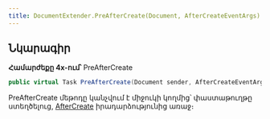```yaml
---
title: DocumentExtender.PreAfterCreate(Document, AfterCreateEventArgs) մեթոդ
---
```


## Նկարագիր

**Համարժեքը 4x-ում՝** PreAfterCreate

```c#
public virtual Task PreAfterCreate(Document sender, AfterCreateEventArgs args)
```

PreAfterCreate մեթոդը կանչվում է միջուկի կողմից՝ փաստաթուղթը ստեղծելուց, [AfterCreate](https://armsoft.github.io/as4x-docs/HTM/ProgrGuide/ScriptProcs/AfterCreate.html) իրադարձությունից առաջ։

